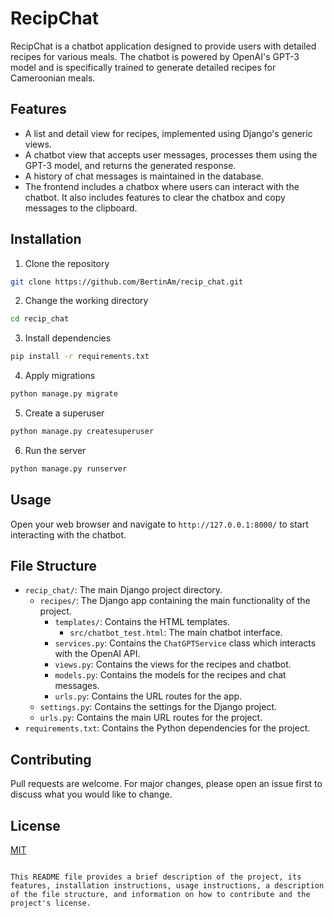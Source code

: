 # RecipChat

RecipChat is a chatbot application designed to provide users with detailed recipes for various meals. The chatbot is powered by OpenAI's GPT-3 model and is specifically trained to generate detailed recipes for Cameroonian meals.

## Features

- A list and detail view for recipes, implemented using Django's generic views.
- A chatbot view that accepts user messages, processes them using the GPT-3 model, and returns the generated response.
- A history of chat messages is maintained in the database.
- The frontend includes a chatbox where users can interact with the chatbot. It also includes features to clear the chatbox and copy messages to the clipboard.

## Installation

1. Clone the repository
```bash
git clone https://github.com/BertinAm/recip_chat.git
```
2. Change the working directory
```bash
cd recip_chat
```
3. Install dependencies
```bash
pip install -r requirements.txt
```
4. Apply migrations
```bash
python manage.py migrate
```
5. Create a superuser
```bash
python manage.py createsuperuser
```
6. Run the server
```bash
python manage.py runserver
```

## Usage

Open your web browser and navigate to `http://127.0.0.1:8000/` to start interacting with the chatbot.

## File Structure

- `recip_chat/`: The main Django project directory.
  - `recipes/`: The Django app containing the main functionality of the project.
    - `templates/`: Contains the HTML templates.
      - `src/chatbot_test.html`: The main chatbot interface.
    - `services.py`: Contains the `ChatGPTService` class which interacts with the OpenAI API.
    - `views.py`: Contains the views for the recipes and chatbot.
    - `models.py`: Contains the models for the recipes and chat messages.
    - `urls.py`: Contains the URL routes for the app.
  - `settings.py`: Contains the settings for the Django project.
  - `urls.py`: Contains the main URL routes for the project.
- `requirements.txt`: Contains the Python dependencies for the project.

## Contributing

Pull requests are welcome. For major changes, please open an issue first to discuss what you would like to change.

## License

[MIT](https://choosealicense.com/licenses/mit/)
```

This README file provides a brief description of the project, its features, installation instructions, usage instructions, a description of the file structure, and information on how to contribute and the project's license.
